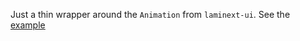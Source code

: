 Just a thin wrapper around the `Animation` from `laminext-ui`. See the [example](/tailwind/example-animation) 
